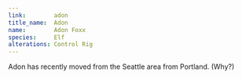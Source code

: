 ```yaml
---
link:        adon
title_name:  Adon
name:        Adon Foxx
species:     Elf
alterations: Control Rig
---
```


Adon has recently moved from the Seattle area from Portland. (Why?)

